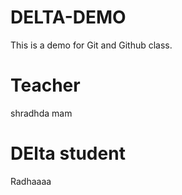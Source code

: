 # DELTA-DEMO
This is a demo for Git and Github class.
# Teacher
shradhda mam
# DElta student
Radhaaaa